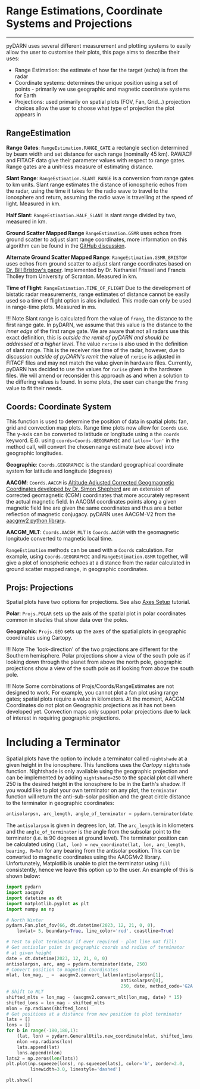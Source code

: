<!--Copyright (C) SuperDARN Canada, University of Saskatchewan 
Author(s): Marina Schmidt 
Modifications:

Disclaimer:
pyDARN is under the LGPL v3 license found in the root directory LICENSE.md 
Everyone is permitted to copy and distribute verbatim copies of this license 
document, but changing it is not allowed.

This version of the GNU Lesser General Public License incorporates the terms
and conditions of version 3 of the GNU General Public License, supplemented by
the additional permissions listed below.
-->

# Range Estimations, Coordinate Systems and Projections
---

pyDARN uses several different measurement and plotting systems to easily allow the user to customise their plots, this page aims to describe their uses: 
- Range Estimation: the estimate of how far the target (echo) is from the radar
- Coordinate systems: determines the unique position using a set of points - primarily we use geographic and magnetic coordinate systems for Earth
- Projections: used primarily on spatial plots (FOV, Fan, Grid...) projection choices allow the user to choose what type of projection the plot appears in

## RangeEstimation

**Range Gates**: `RangeEstimation.RANGE_GATE` a rectangle section determined by beam width and set distance for each range (nominally 45 km). RAWACF and FITACF data give their parameter values with respect to range gates. Range gates are a unit-less measure of estimating distance.

**Slant Range**: `RangeEstimation.SLANT_RANGE` is a conversion from range gates to km units.  Slant range estimates the distance of ionospheric echos from the radar, using the time it takes for the radio wave to travel to the ionosphere and return, assuming the radio wave is travelling at the speed of light. Measured in km.

**Half Slant**: `RangeEstimation.HALF_SLANT` is slant range divided by two, measured in km.

**Ground Scatter Mapped Range** `RangeEstimation.GSMR` uses echos from ground scatter to adjust slant range coordinates, more information on this algorithm can be found in the [GitHub discussion](https://github.com/SuperDARN/pydarn/issues/257).

**Alternate Ground Scatter Mapped Range**: `RangeEstimation.GSMR_BRISTOW` uses echos from ground scatter to adjust slant range coordinates based on [Dr. Bill Bristow's paper](https://agupubs.onlinelibrary.wiley.com/doi/abs/10.1029/93JA01470). Implemented by Dr. Nathaniel Frissell and Francis Tholley from University of Scranton. Measured in km.

**Time of Flight**: `RangeEstimation.TIME_OF_FLIGHT` Due to the development of bistatic radar measurements, range estimates of distance cannot be easily used so a time of flight option is alos included. This mode can only be used in range-time plots. Measured in ms.

!!! Note
    Slant range is calculated from the value of `frang`, the distance to the first range gate. In pyDARN, we assume 
    that this value is the distance to the *inner edge* of the first range gate. We are aware that not all radars use this 
    exact definition, this is *outside the remit of pyDARN and should be addressed at a higher level*.
    The value `rxrise` is also used in the definition of slant range. This is the receiver rise time of the radar, however, 
    due to discussion *outside of pyDARN's remit* the value of `rxrise` is adjusted in FITACF files and may not match 
    the value given in hardware files. Currently, pyDARN has decided to use the values for `rxrise` given in the 
    hardware files. We will amend or reconsider this approach as and when a solution to the differing values is found.
    In some plots, the user can change the `frang` value to fit their needs.

## Coords: Coordinate System

This function is used to determine the position of data in spatial plots: fan, grid and convection map plots. 
Range time plots now allow for `Coords` use. The y-axis can be converted to latitude or longitude using a the `coords` keyword.
E.G. using `coords=Coords.GEOGRAPHIC` and `latlon='lon'` in the method call, will convert the chosen range estimate (see above) into geographic longitudes.

**Geographic**: `Coords.GEOGRAPHIC` is the standard geographical coordinate system for latitude and longitude (degrees)

**AACGM**: `Coords.AACGM` is [Altitude Adjusted Corrected Geogmagnetic Coordinates developed by Dr. Simon Shepherd](http://superdarn.thayer.dartmouth.edu/aacgm.html) are an extension of corrected geomagnetic (CGM) coordinates that more accurately represent the actual magnetic field. In AACGM coordinates points along a given magnetic field line are given the same coordinates and thus are a better reflection of magnetic conjugacy. pyDARN uses AACGM-V2 from the [aacgmv2 python library](https://pypi.org/project/aacgmv2/).

**AACGM_MLT**: `Coords.AACGM_MLT` is `Coords.AACGM` with the geomagnetic longitude converted to magnetic local time.

`RangeEstimation` methods can be used with a `Coords` calculation. For example, using `Coords.GEOGRAPHIC` and `RangeEstimation.GSMR` together, will give a plot of ionospheric echoes at a distance from the radar calculated in ground scatter mapped range, in geographic coordinates. 

## Projs: Projections

Spatial plots have two options for projections. See also [Axes Setup](axis.md) tutorial.

**Polar**: `Projs.POLAR` sets up the axis of the spatial plot in polar coordinates common in studies that show data over the poles.

**Geographic**: `Projs.GEO` sets up the axes of the spatial plots in geographic coordinates using Cartopy.

!!! Note
    The 'look-direction' of the two projections are different for the Southern hemisphere. 
    Polar projections show a view of the south pole as if looking down through the planet from above the north pole, 
    geographic projections show a view of the south pole as if looking from above the south pole.

!!! Note
    Some combinations of Projs/Coords/RangeEstimates are not designed to work. 
    For example, you cannot plot a fan plot using range gates; spatial plots require a value in kilometers. 
    At the moment, AACGM Coordinates do not plot on Geographic projections as it has not been developed yet. 
    Convection maps only support polar projections due to lack of interest in requiring geographic projections.

# Including a Terminator

Spatial plots have the option to include a terminator called `nightshade` at a given height in the ionosphere. This functions uses the *Cartopy* `nightshade` function.
Nightshade is only available using the geographic projection and can be implemented by adding `nightshade=250` to the spacial plot call where 250 is the desired height in the
ionosphere to be in the Earth's shadow. If you would like to plot your own terminator on any plot, the `terminator` function will return the anti-sub-solar position and the 
great circle distance to the terminator in geographic coordinates:
```python
antisolarpsn, arc_length, angle_of_terminator = pydarn.terminator(date, nightshade)
```
The `antisolarpsn` is given in degrees lon, lat. The `arc_length` is in kilometers and the `angle_of_terminator` is the angle from the subsolar point to the terminator (i.e. is 90 degrees at ground level).
The terminator position can be calculated using `(lat, lon) = new_coordinate(lat, lon, arc_length, bearing, R=Re)` for any bearing from the antisolar position. This can be converted to magnetic coordinates using the
AACGMv2 library. Unfortunately, Matplotlib is unable to plot the terminator using `fill` consistently, hence we leave this option up to the user.
An example of this is shown below:
```python
import pydarn
import aacgmv2
import datetime as dt
import matplotlib.pyplot as plt
import numpy as np

# North Winter
pydarn.Fan.plot_fov(66, dt.datetime(2023, 12, 21, 0, 0),
    lowlat= 5, boundary=True, line_color='red', coastline=True)

# Test to plot terminator if ever required - plot line not fill!
# Get antisolar point in geographic coords and radius of terminator
# at given height
date = dt.datetime(2023, 12, 21, 0, 0)
antisolarpsn, arc, ang = pydarn.terminator(date, 250)
# Convert position to magnetic coordinates
mlat, lon_mag, _ =  aacgmv2.convert_latlon(antisolarpsn[1],
                                           antisolarpsn[0],
                                           250, date, method_code='G2A')
# Shift to MLT
shifted_mlts = lon_mag - (aacgmv2.convert_mlt(lon_mag, date) * 15)
shifted_lons = lon_mag - shifted_mlts
mlon = np.radians(shifted_lons)
# Get positions at a distance from new position to plot terminator
lats = []
lons = []
for b in range(-180,180,1):
    (lat, lon) = pydarn.GeneralUtils.new_coordinate(mlat, shifted_lons, arc, b, R=pydarn.Re)
    nlon =np.radians(lon)
    lats.append(lat)
    lons.append(nlon)
lats2 = np.zeros(len(lats))
plt.plot(np.squeeze(lons), np.squeeze(lats), color='b', zorder=2.0,
         linewidth=3.0, linestyle='dashed')

plt.show()
```